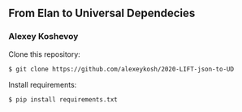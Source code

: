 ## From Elan to Universal Dependecies
### Alexey Koshevoy

Clone this repository:

```bash
$ git clone https://github.com/alexeykosh/2020-LIFT-json-to-UD
```

Install requirements:

```bash
$ pip install requirements.txt
```


